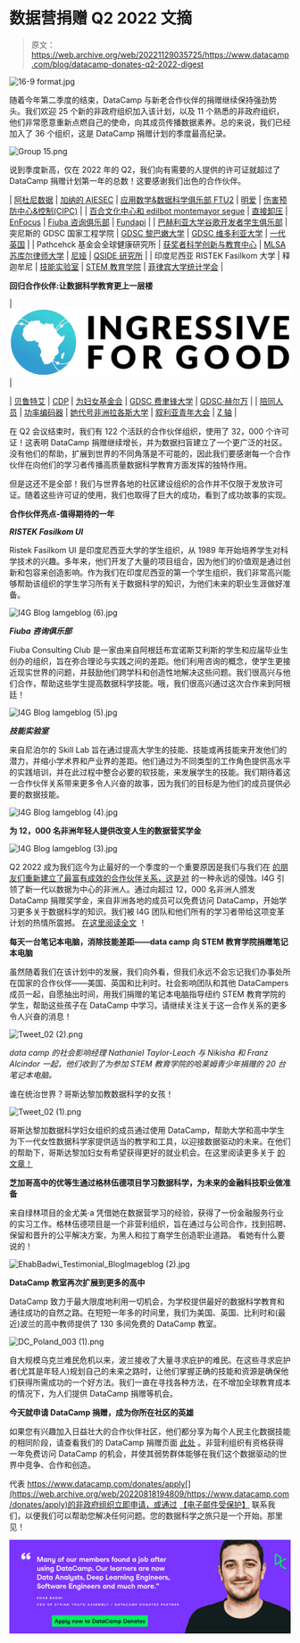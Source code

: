 # 数据营捐赠 Q2 2022 文摘

> 原文：<https://web.archive.org/web/20221129035725/https://www.datacamp.com/blog/datacamp-donates-q2-2022-digest>

![16-9 format.jpg](img/c9767cd351da8b6762c2ed0065e8fcf4.png)

随着今年第二季度的结束，DataCamp 与新老合作伙伴的捐赠继续保持强劲势头。我们欢迎 25 个新的非政府组织加入该计划，以及 11 个熟悉的非政府组织，他们非常愿意重新点燃自己的使命，向其成员传播数据素养。总的来说，我们已经加入了 36 个组织，这是 DataCamp 捐赠计划的季度最高纪录。

![Group 15.png](img/2d080573871ebe084f8fab0d7ec9cb89.png)

说到季度新高，仅在 2022 年的 Q2，我们向有需要的人提供的许可证就超过了 DataCamp 捐赠计划第一年的总数！这要感谢我们出色的合作伙伴。


| [阿杜尼数据](https://web.archive.org/web/20220818194809/https://adunni.org/) | [加纳的 AIESEC](https://web.archive.org/web/20220818194809/https://aiesecgh.net/) | [应用数学&数据科学俱乐部 FTU2](https://web.archive.org/web/20220818194809/https://mdsftu2.com/?fbclid=IwAR0jLMG_LsRypdfEku6wDU0rsVoCqkQtoSdSDv0QvqVUBQ4Wt2t1DiD6Uv8) | [明爱](https://web.archive.org/web/20220818194809/https://www.caritas.org/) | [伤害预防中心&控制(CIPC)](https://web.archive.org/web/20220818194809/https://smhs.gwu.edu/reaganinstitute/injury) |
| [百合文化中心和 edilbot montemayor segue](https://web.archive.org/web/20220818194809/https://centroculturallems.com/) | [直接卸压](https://web.archive.org/web/20220818194809/https://www.directrelief.org/) | [EnFocus](https://web.archive.org/web/20220818194809/https://en-focus.org/) | [Fiuba 咨询俱乐部](https://web.archive.org/web/20220818194809/https://www.fiubaconsultingclub.com/) | [Fundapi](https://web.archive.org/web/20220818194809/https://www.fundapi.org/) |
| [巴赫利亚大学谷歌开发者学生俱乐部](https://web.archive.org/web/20220818194809/https://gdsc.community.dev/bahria-university-islamabad-campus/) | 突尼斯的 GDSC 国家工程学院 | [GDSC 黎巴嫩大学](https://web.archive.org/web/20220818194809/https://gdsc.community.dev/lebanese-university-faculty-of-sciences/) | [GDSC 维多利亚大学](https://web.archive.org/web/20220818194809/https://gdsc.community.dev/the-virtual-university-of-pakistan-islamabad-campus/) | [一代英国](https://web.archive.org/web/20220818194809/https://uk.generation.org/) |
| Pathcehck 基金会全球健康研究所 | [获奖者科学创新与教育中心](https://web.archive.org/web/20220818194809/https://ds361x.editorx.io/ebonyilaureates) | [MLSA 苏库尔律师大学](https://web.archive.org/web/20220818194809/https://www.linkedin.com/company/mlsc-sibau/) | [尼娅](https://web.archive.org/web/20220818194809/https://niya.ai/) | [QSIDE 研究所](https://web.archive.org/web/20220818194809/https://qsideinstitute.org/) |
| 印度尼西亚 RISTEK Fasilkom 大学 | 释迦牟尼 | [技能实验室](https://web.archive.org/web/20220818194809/https://skilllabasia.com/) | [STEM 教育学院](https://web.archive.org/web/20220818194809/http://www.stemeducationalinstitute.org/about-us.html) | [菲律宾大学统计学会](https://web.archive.org/web/20220818194809/https://upstatsoc.wixsite.com/upstatsoc?fbclid=IwAR2AfPTuj7t_2ivUGKnfYMmCJk8efJ9RHECFK38tBr7uoUhe6tkxjkgqHNM) |

**回归合作伙伴:让数据科学教育更上一层楼**


| **![](img/f03c0cb3b347cbcb5934e4a48e83eed8.png)** |


| [贝鲁特艾](https://web.archive.org/web/20220818194809/https://beirutai.org/) | [CDP](https://web.archive.org/web/20220818194809/https://www.cdp.net/en) | [为妇女基金会](https://web.archive.org/web/20220818194809/https://www.ftwfoundation.org/) | [GDSC 费聿锋大学](https://web.archive.org/web/20220818194809/https://gdsc.community.dev/dha-suffa-university/) | [GDSC·赫尔万](https://web.archive.org/web/20220818194809/https://gdsc.community.dev/helwan-university/) |
| [陪同人员](https://web.archive.org/web/20220818194809/https://minders-fci.org/minders) | [功率编码器](https://web.archive.org/web/20220818194809/https://powercoders.org/) | [她代号非洲拉各斯大学](https://web.archive.org/web/20220818194809/http://shecodeafrica.org/) | [叙利亚青年大会](https://web.archive.org/web/20220818194809/https://www.syrian-youth.org/) | [Z 轴](https://web.archive.org/web/20220818194809/https://zaxis.ge/) |

在 Q2 会议结束时，我们有 122 个活跃的合作伙伴组织，使用了 32，000 个许可证！这表明 DataCamp 捐赠继续增长，并为数据扫盲建立了一个更广泛的社区。没有他们的帮助，扩展到世界的不同角落是不可能的，因此我们要感谢每一个合作伙伴在向他们的学习者传播高质量数据科学教育方面发挥的独特作用。

但是这还不是全部！我们与世界各地的社区建设组织的合作并不仅限于发放许可证。随着这些许可证的使用，我们也取得了巨大的成功，看到了成功故事的实现。

**合作伙伴亮点-值得期待的一年**

***RISTEK Fasilkom UI***

Ristek Fasilkom UI 是印度尼西亚大学的学生组织，从 1989 年开始培养学生对科学技术的兴趣。多年来，他们开发了大量的项目组合，因为他们的价值观是通过创新和包容来创造影响。作为我们在印度尼西亚的第一个学生组织，我们非常高兴能够帮助该组织的学生学习所有关于数据科学的知识，为他们未来的职业生涯做好准备。

![I4G Blog Iamgeblog (6).jpg](img/1bc57301f99c60103cadb46ae1b85a1a.png)

***Fiuba 咨询俱乐部***

Fiuba Consulting Club 是一家由来自阿根廷布宜诺斯艾利斯的学生和应届毕业生创办的组织，旨在弥合理论与实践之间的差距。他们利用咨询的概念，使学生更接近现实世界的问题，并鼓励他们跨学科和创造性地解决这些问题。我们很高兴与他们合作，帮助这些学生提高数据科学技能。哦，我们很高兴通过这次合作来到阿根廷！

![I4G Blog Iamgeblog (5).jpg](img/0f08b47dde5893bce9f08a248f6f1270.png)

***技能实验室***

来自尼泊尔的 Skill Lab 旨在通过提高大学生的技能、技能或再技能来开发他们的潜力，并缩小学术界和产业界的差距。他们通过为不同类型的工作角色提供高水平的实践培训，并在此过程中整合必要的软技能，来发展学生的技能。我们期待着这一合作伙伴关系带来更多令人兴奋的故事，因为我们的目标是为他们的成员提供必要的数据技能。

![I4G Blog Iamgeblog (4).jpg](img/4107f7179f4d86a7ce534aff0c4b1851.png)

**为 12，000 名非洲年轻人提供改变人生的数据营奖学金**

![I4G Blog Iamgeblog (3).jpg](img/eab3601d571b40832ca5c7482afd395f.png)

Q2 2022 成为我们迄今为止最好的一个季度的一个重要原因是我们与我们在 [的朋友们重新建立了最富有成效的合作伙伴关系，这是对](https://web.archive.org/web/20220818194809/https://www.datacamp.com/blog/empowering-more-than-12000-young-african-with-a-data-science-scholarship) 的一种永远的侵蚀。I4G 引领了新一代以数据为中心的非洲人。通过向超过 12，000 名非洲人颁发 DataCamp 捐赠奖学金，来自非洲各地的成员可以免费访问 DataCamp，开始学习更多关于数据科学的知识。我们被 I4G 团队和他们所有的学习者带给这项变革计划的热情所震撼。 [在这里阅读全文](https://web.archive.org/web/20220818194809/https://www.datacamp.com/blog/empowering-more-than-12000-young-african-with-a-data-science-scholarship) ！

**每天一台笔记本电脑，消除技能差距——data camp 向 STEM 教育学院捐赠笔记本电脑**

虽然随着我们在该计划中的发展，我们向外看，但我们永远不会忘记我们办事处所在国家的合作伙伴——美国、英国和比利时。社会影响团队和其他 DataCampers 成员一起，自愿抽出时间，用我们捐赠的笔记本电脑指导纽约 STEM 教育学院的学生，帮助这些孩子在 DataCamp 中学习。请继续关注关于这一合作关系的更多令人兴奋的消息！

![Tweet_02 (2).png](img/fcb6d6fa4bee827752bb7e5bca339d03.png)

*data camp 的社会影响经理 Nathaniel Taylor-Leach 与 Nikisha 和 Franz Alcindor 一起，他们收到了为参加 STEM 教育学院的哈莱姆青少年捐赠的 20 台笔记本电脑。*

谁在统治世界？哥斯达黎加教数据科学的女孩！

![Tweet_02 (1).png](img/8a9e3e576f0eef133b88e25c24c22b04.png)

哥斯达黎加数据科学妇女组织的成员通过使用 DataCamp，帮助大学和高中学生为下一代女性数据科学家提供适当的教学和工具，以迎接数据驱动的未来。在他们的帮助下，哥斯达黎加妇女有希望获得更好的就业机会。在这里阅读更多关于 [的文章！](https://web.archive.org/web/20220818194809/https://www.datacamp.com/blog/how-datacamp-donates-is-helping-young-women-in-costa-rica-engage-in-data-science)

**芝加哥高中的优等生通过格林伍德项目学习数据科学，为未来的金融科技职业做准备**

来自绿林项目的金尤美·a 凭借她在数据营学习的经验，获得了一份金融服务行业的实习工作。格林伍德项目是一个非营利组织，旨在通过与公司合作，找到招聘、保留和晋升的公平解决方案，为黑人和拉丁裔学生创造职业道路。 看她有什么要说的！

![EhabBadwi_Testimonial_BlogImageblog (2).jpg](img/eb6ac6bc03008a74bef16155cf847f2c.png)

**DataCamp 教室再次扩展到更多的高中**

DataCamp 致力于最大限度地利用一切机会，为学校提供最好的数据科学教育和通往成功的自然之路。在短短一年多的时间里，我们为美国、英国、比利时和(最近)波兰的高中教师提供了 130 多间免费的 DataCamp 教室。

![DC_Poland_003 (1).png](img/086d4b3e622ab49ffcc893e2825abd36.png)

自大规模乌克兰难民危机以来，波兰接收了大量寻求庇护的难民。在这些寻求庇护者(尤其是年轻人)规划自己的未来之路时，让他们掌握正确的技能和资源是确保他们获得所需成功的一个好方法。我们一直在寻找各种方法，在不增加全球教育成本的情况下，为人们提供 DataCamp 捐赠等机会。

**今天就申请 DataCamp 捐赠，成为你所在社区的英雄**

如果您有兴趣加入日益壮大的合作伙伴社区，他们都分享为每个人民主化数据技能的相同阶段，请查看我们的 DataCamp 捐赠页面 [此处](https://web.archive.org/web/20220818194809/https://www.datacamp.com/donates) 。非营利组织有资格获得一年免费访问 DataCamp 的机会，并使其弱势群体能够在我们这个数据驱动的世界中竞争、合作和创造。

代表 https://www.datacamp.com/donates/apply[](https://web.archive.org/web/20220818194809/https://www.datacamp.com/donates/apply)的非政府组织立即申请，或通过 [【电子邮件受保护】](/web/20220818194809/https://www.datacamp.com/cdn-cgi/l/email-protection#9cf8f3f2fde8f9dcf8fde8fdfffdf1ecb2fff3f1) 联系我们，以便我们可以帮助您解决任何问题。您的数据科学之旅只是一个开始。那里见！

![AmandaWade_Testimonial_SocialAd (9).png](img/2dd429692c27668b0c199753ded3875b.png)